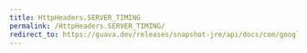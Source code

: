 ```yaml
---
title: HttpHeaders.SERVER_TIMING
permalink: /HttpHeaders.SERVER_TIMING/
redirect_to: https://guava.dev/releases/snapshot-jre/api/docs/com/google/common/net/HttpHeaders.html#SERVER_TIMING
---
```

